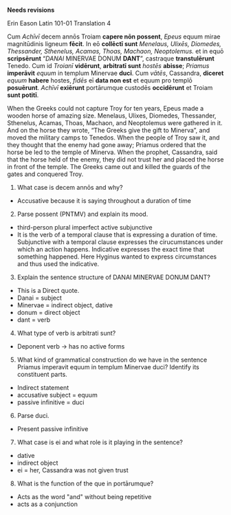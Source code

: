 **Needs revisions**

Erin Eason
Latin 101-01
Translation 4


Cum *Achīvī* decem annōs Troiam **capere nōn possent**, *Epeus* equum mirae magnitūdinis ligneum **fēcit**.
In eō **collēctī sunt** *Menelaus, Ulixēs, Diomedes, Thessander, Sthenelus, Acamas, Thoas, Machaon, Neoptolemus.*
et in equō **scripsērunt** “*DANAI* MINERVAE DONUM **DANT**”, castraque **transtulērunt** Tenedo.
Cum id *Troianī* **vidērunt**, **arbitratī sunt** *hostēs* **abisse**; *Priamus* **imperāvit** *equum* in templum Minervae **ducī**.
Cum *vātēs*, Cassandra, **diceret** *equum* **habere** hostes, *fidēs* eī **data non est** et equum pro templō **posuērunt**.
*Achīvī* **exiērunt** portārumque custodēs **occidērunt** et Troiam **sunt potitī**.



When the Greeks could not capture Troy for ten years, Epeus made a wooden horse of amazing size.
Menelaus, Ulixes, Diomedes, Thessander, Sthenelus, Acamas, Thoas, Machaon, and Neoptolemus were gathered in it.
And on the horse they wrote, “The Greeks give the gift to Minerva”, and moved the military camps to Tenedos.
When the people of Troy saw it, and they thought that the enemy had gone away; Priamus ordered that the horse be led to the temple of Minerva.
When the prophet, Cassandra, said that the horse held of the enemy, they did not trust her and placed the horse in front of the temple.
The Greeks came out and killed the guards of the gates and conquered Troy.

1. What case is decem annōs and why?
- Accusative because it is saying throughout a duration of time
2. Parse possent (PNTMV) and explain its mood.
- third-person plural imperfect active subjunctive
- It is the verb of a temporal clause that is expressing a duration of time. Subjunctive with a temporal clause expresses the cirucumstances under which an action happens. Indicative expresses the exact time that something happened. Here Hyginus wanted to express circumstances and thus used the indicative. 
3. Explain the sentence structure of DANAI MINERVAE DONUM DANT?
- This is a Direct quote.
- Danai = subject 
- Minervae = indirect object, dative
- donum = direct object
- dant = verb  
4. What type of verb is arbitrati sunt?
- Deponent verb → has no active forms
5. What kind of grammatical construction do we have in the sentence Priamus imperavit equum in templum Minervae duci? Identify its constituent parts.
- Indirect statement
- accusative subject = equum
- passive infinitive = duci
6. Parse duci.
- Present passive infinitive
7. What case is ei and what role is it playing in the sentence?
- dative
- indirect object 
- ei = her, Cassandra was not given trust
8. What is the function of the que in portārumque?
- Acts as the word "and" without being repetitive
- acts as a conjunction

